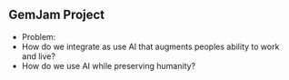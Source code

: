 ## GemJam Project
- Problem:
- How do we integrate as use AI that augments peoples ability to work and live?
- How do we use AI while preserving humanity?
